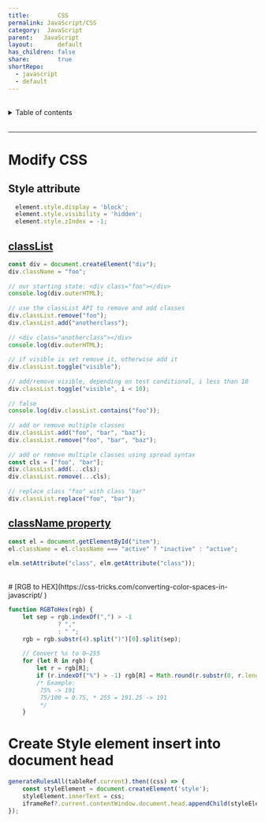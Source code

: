 ```yaml
---
title:        CSS    
permalink: JavaScript/CSS    
category:  JavaScript    
parent:   JavaScript    
layout:       default    
has_children: false    
share:        true    
shortRepo:    
  - javascript    
  - default              
---
```

  
  
<br/>              
  
<details markdown="block">                    
<summary>                    
Table of contents                    
</summary>                    
{: .text-delta }                    
1. TOC                    
{:toc}                    
</details>                    
  
<br/>                    
  
***   
  
# Modify CSS  
  
## Style attribute  
  
```javascript  
  element.style.display = 'block';  
  element.style.visibility = 'hidden';  
  element.style.zIndex = -1;  
```  
  
## [classList](https://developer.mozilla.org/en-US/docs/Web/API/Element/classList)  
  
```javascript  
const div = document.createElement("div");  
div.className = "foo";  
  
// our starting state: <div class="foo"></div>  
console.log(div.outerHTML);  
  
// use the classList API to remove and add classes  
div.classList.remove("foo");  
div.classList.add("anotherclass");  
  
// <div class="anotherclass"></div>  
console.log(div.outerHTML);  
  
// if visible is set remove it, otherwise add it  
div.classList.toggle("visible");  
  
// add/remove visible, depending on test conditional, i less than 10  
div.classList.toggle("visible", i < 10);  
  
// false  
console.log(div.classList.contains("foo"));  
  
// add or remove multiple classes  
div.classList.add("foo", "bar", "baz");  
div.classList.remove("foo", "bar", "baz");  
  
// add or remove multiple classes using spread syntax  
const cls = ["foo", "bar"];  
div.classList.add(...cls);  
div.classList.remove(...cls);  
  
// replace class "foo" with class "bar"  
div.classList.replace("foo", "bar");  
```  
  
## [className property](https://developer.mozilla.org/en-US/docs/Web/API/Element/className)   
  
```javascript  
const el = document.getElementById("item");  
el.className = el.className === "active" ? "inactive" : "active";  
  
elm.setAttribute("class", elm.getAttribute("class"));  
```  
<br/>    
# [RGB to HEX](https://css-tricks.com/converting-color-spaces-in-javascript/  )  
  
```javascript    
function RGBToHex(rgb) {    
    let sep = rgb.indexOf(",") > -1    
              ? ","    
              : " ";    
    rgb = rgb.substr(4).split(")")[0].split(sep);    
    
    // Convert %s to 0–255    
    for (let R in rgb) {    
        let r = rgb[R];    
        if (r.indexOf("%") > -1) rgb[R] = Math.round(r.substr(0, r.length - 1) / 100 * 255);    
        /* Example:    
         75% -> 191    
         75/100 = 0.75, * 255 = 191.25 -> 191    
         */    
    }    
```    
  
# Create Style element insert into document head  
  
```javascript    
generateRulesAll(tableRef.current).then((css) => {    
    const styleElement = document.createElement('style');    
    styleElement.innerText = css;    
    iframeRef?.current.contentWindow.document.head.appendChild(styleElement);    
});    
```  